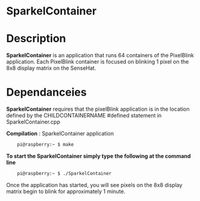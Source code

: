 # SparkelContainer

# Description
**SparkelContainer** is an application that runs 64 containers of the PixelBlink application. Each PixelBlink container is focused on blinking 1 pixel on the 8x8 display matrix on the SenseHat.

# Dependanceies
**SparkelContainer** requires that the pixelBlink application is in the location defined by the CHILDCONTAINERNAME #defined statement in SparkelContainer.cpp

**Compilation** : SparkelContainer application
```bash
    pi@raspberry:~ $ make
```

**To start the SparkelContainer simply type the following at the command line**
```bash
    pi@raspberry:~ $ ./SparkelContainer
```

Once the application has started, you will see pixels on the 8x8 display matrix begin to blink for approximately 1 minute.
